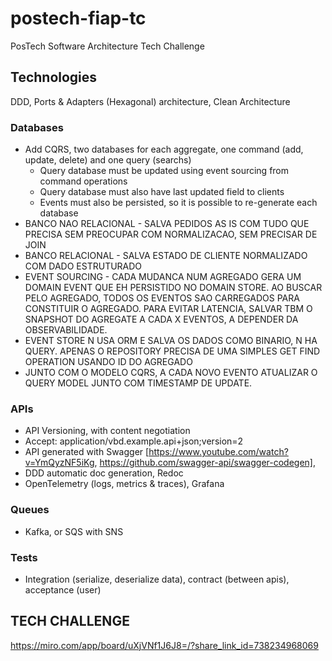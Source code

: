 # postech-fiap-tc
PosTech Software Architecture Tech Challenge

## Technologies

DDD, Ports & Adapters (Hexagonal) architecture, Clean Architecture

### Databases
- Add CQRS, two databases for each aggregate, one command (add, update, delete) and one query (searchs)
  - Query database must be updated using event sourcing from command operations
  - Query database must also have last updated field to clients
  - Events must also be persisted, so it is possible to re-generate each database
- BANCO NAO RELACIONAL - SALVA PEDIDOS AS IS COM TUDO QUE PRECISA SEM PREOCUPAR COM 
NORMALIZACAO, SEM PRECISAR DE JOIN
- BANCO RELACIONAL - SALVA ESTADO DE CLIENTE NORMALIZADO COM DADO ESTRUTURADO
- EVENT SOURCING - CADA MUDANCA NUM AGREGADO GERA UM DOMAIN EVENT QUE EH PERSISTIDO
NO DOMAIN STORE. AO BUSCAR PELO AGREGADO, TODOS OS EVENTOS SAO CARREGADOS PARA 
CONSTITUIR O AGREGADO. PARA EVITAR LATENCIA, SALVAR TBM O SNAPSHOT DO AGREGATE A 
CADA X EVENTOS, A DEPENDER DA OBSERVABILIDADE.
- EVENT STORE N USA ORM E SALVA OS DADOS COMO BINARIO, N HA QUERY. APENAS O REPOSITORY
PRECISA DE UMA SIMPLES GET FIND OPERATION USANDO ID DO AGREGADO
- JUNTO COM O MODELO CQRS, A CADA NOVO EVENTO ATUALIZAR O QUERY MODEL JUNTO COM
TIMESTAMP DE UPDATE.

### APIs
- API Versioning, with content negotiation
- Accept: application/vbd.example.api+json;version=2
- API generated with Swagger [https://www.youtube.com/watch?v=YmQyzNF5iKg, https://github.com/swagger-api/swagger-codegen],
- DDD automatic doc generation, Redoc
- OpenTelemetry (logs, metrics & traces), Grafana

### Queues
- Kafka, or SQS with SNS

### Tests
- Integration (serialize, deserialize data), contract (between apis), acceptance (user)

## TECH CHALLENGE

https://miro.com/app/board/uXjVNf1J6J8=/?share_link_id=738234968069

